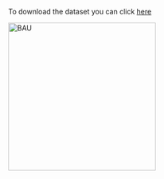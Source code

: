 To download the dataset you can click [here](https://drive.google.com/drive/u/0/folders/0AKb5tDyST9TmUk9PVA)

<img src="https://www.liceoitaliano.net/wp-content/uploads/2017/01/bau-bahcesehir-universitesi-logo.png" alt="BAU" width="296"/>
